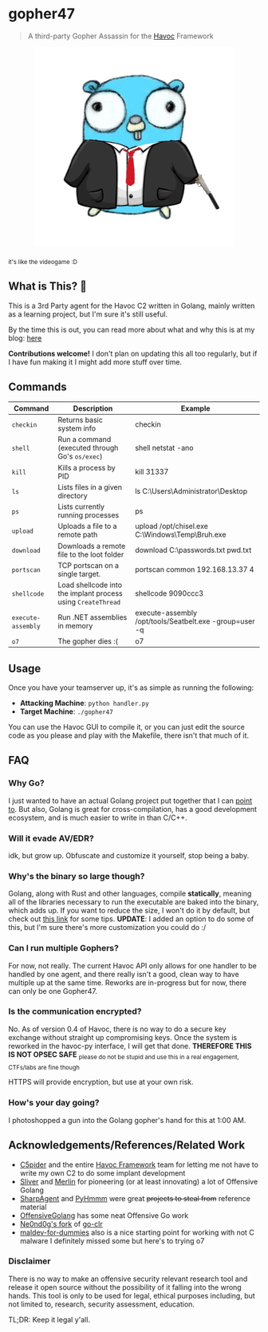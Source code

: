 # gopher47
> A third-party Gopher Assassin for the [Havoc](https://github.com/HavocFramework/Havoc) Framework

<p align="center">
    <img src="assets/gopher47.png">
</p>

<sub>it's like the videogame :D</sub>

## What is This? 🤔
This is a 3rd Party agent for the Havoc C2 written in Golang, mainly written as a learning project, but I'm sure it's still useful.

By the time this is out, you can read more about what and why this is at my blog: [here](https://notateamserver.xyz/havoc-implant/)

**Contributions welcome!** I don't plan on updating this all too regularly, but if I have fun making it I might add more stuff over time.

## Commands

| Command            | Description                                                  | Example                                                 |
|--------------------|--------------------------------------------------------------|---------------------------------------------------------|
| `checkin`          | Returns basic system info                                    | checkin                                                 |
| `shell`            | Run a command (executed through Go's `os/exec`)              | shell netstat -ano                                      |
| `kill`             | Kills a process by PID                                       | kill 31337                                              |
| `ls`               | Lists files in a given directory                             | ls C:\Users\Administrator\Desktop                       |
| `ps`               | Lists currently running processes                            | ps                                                      |
| `upload`           | Uploads a file to a remote path                              | upload /opt/chisel.exe C:\Windows\Temp\Bruh.exe         |
| `download`         | Downloads a remote file to the loot folder                   | download C:\passwords.txt pwd.txt                       |
| `portscan`         | TCP portscan on a single target.                             | portscan common 192.168.13.37 4                         |
| `shellcode`        | Load shellcode into the implant process using `CreateThread` | shellcode 9090ccc3                                      |
| `execute-assembly` | Run .NET assemblies in memory                                | execute-assembly /opt/tools/Seatbelt.exe -group=user -q |
| `o7`               | The gopher dies :(                                           | o7                                                      |

## Usage
Once you have your teamserver up, it's as simple as running the following:
- **Attacking Machine**: `python handler.py`
- **Target Machine**: `./gopher47`

You can use the Havoc GUI to compile it, or you can just edit the source code as you please and play with the Makefile, there isn't that much of it.

## FAQ

### Why Go?
I just wanted to have an actual Golang project put together that I can [point to](https://i.kym-cdn.com/entries/icons/original/000/035/627/cover2.jpg). But also, Golang is great for cross-compilation, has a good development ecosystem, and is much easier to write in than C/C++.

### Will it evade AV/EDR?
idk, but grow up. Obfuscate and customize it yourself, stop being a baby.

### Why's the binary so large though?
Golang, along with Rust and other languages, compile **statically**, meaning all of the libraries necessary to run the executable are baked into the binary, which adds up. If you want to reduce the size, I won't do it by default, but check out [this link](https://github.com/xaionaro/documentation/blob/master/golang/reduce-binary-size.md) for some tips. **UPDATE**: I added an option to do some of this, but I'm sure there's more customization you could do :/

### Can I run multiple Gophers?
For now, not really. The current Havoc API only allows for one handler to be handled by one agent, and there really isn't a good, clean way to have multiple up at the same time. Reworks are in-progress but for now, there can only be one Gopher47.

### Is the communication encrypted?
No. As of version 0.4 of Havoc, there is no way to do a secure key exchange without straight up compromising keys. Once the system is reworked in the havoc-py interface, I will get that done. **THEREFORE THIS IS NOT OPSEC SAFE** <sub>please do not be stupid and use this in a real engagement, CTFs/labs are fine though</sub>

HTTPS will provide encryption, but use at your own risk.

### How's your day going?
I photoshopped a gun into the Golang gopher's hand for this at 1:00 AM.

## Acknowledgements/References/Related Work
- [C5pider](https://github.com/Cracked5pider) and the entire [Havoc Framework](https://github.com/HavocFramework) team for letting me not have to write my own C2 to do some implant development
- [Sliver](https://github.com/BishopFox/sliver) and [Merlin](https://github.com/Ne0nd0g/merlin) for pioneering (or at least innovating) a lot of Offensive Golang
- [SharpAgent](https://github.com/susMdT/SharpAgent/) and [PyHmmm](https://github.com/CodeXTF2/PyHmmm) were great ~~projects to steal from~~ reference material
- [OffensiveGolang](https://github.com/bluesentinelsec/OffensiveGoLang) has some neat Offensive Go work
- [Ne0nd0g's fork](https://github.com/Ne0nd0g/go-clr) of [go-clr](https://github.com/ropnop/go-clr)
- [maldev-for-dummies](https://github.com/chvancooten/maldev-for-dummies) also is a nice starting point for working with not C malware
I definitely missed some but here's to trying o7

### Disclaimer
There is no way to make an offensive security relevant research tool and release it open source without the possibility of it falling into the wrong hands. This tool is only to be used for legal, ethical purposes including, but not limited to, research, security assessment, education.

TL;DR: Keep it legal y'all.
